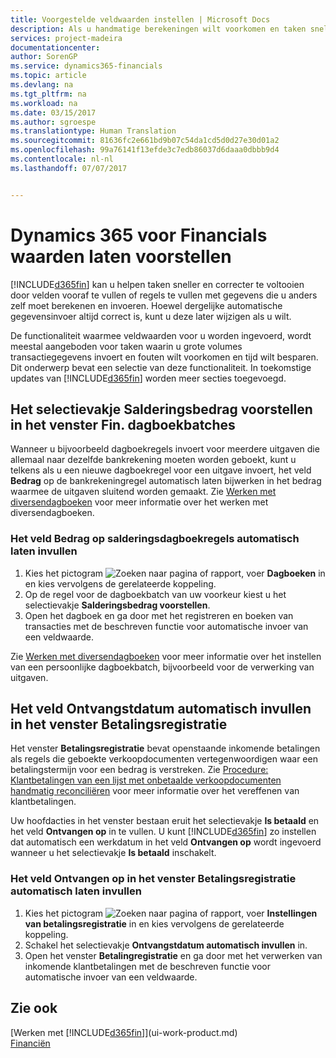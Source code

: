 ```yaml
---
title: Voorgestelde veldwaarden instellen | Microsoft Docs
description: Als u handmatige berekeningen wilt voorkomen en taken snel en accuraat wilt voltooien, kunt u automatische gegevensinvoer instellen, zodat Financials geselecteerde velden invult.
services: project-madeira
documentationcenter: 
author: SorenGP
ms.service: dynamics365-financials
ms.topic: article
ms.devlang: na
ms.tgt_pltfrm: na
ms.workload: na
ms.date: 03/15/2017
ms.author: sgroespe
ms.translationtype: Human Translation
ms.sourcegitcommit: 81636fc2e661bd9b07c54da1cd5d0d27e30d01a2
ms.openlocfilehash: 99a76141f13efde3c7edb86037d6daaa0dbbb9d4
ms.contentlocale: nl-nl
ms.lasthandoff: 07/07/2017


---
```

# <a name="letting-dynamics-365-for-financials-suggest-values"></a>Dynamics 365 voor Financials waarden laten voorstellen
[!INCLUDE[d365fin](includes/d365fin_md.md)] kan u helpen taken sneller en correcter te voltooien door velden vooraf te vullen of regels te vullen met gegevens die u anders zelf moet berekenen en invoeren. Hoewel dergelijke automatische gegevensinvoer altijd correct is, kunt u deze later wijzigen als u wilt.

De functionaliteit waarmee veldwaarden voor u worden ingevoerd, wordt meestal aangeboden voor taken waarin u grote volumes transactiegegevens invoert en fouten wilt voorkomen en tijd wilt besparen. Dit onderwerp bevat een selectie van deze functionaliteit. In toekomstige updates van [!INCLUDE[d365fin](includes/d365fin_md.md)] worden meer secties toegevoegd.

## <a name="the-suggest-balancing-amount-check-box-in-the-general-journal-batches-window"></a>Het selectievakje **Salderingsbedrag voorstellen** in het venster **Fin. dagboekbatches**
Wanneer u bijvoorbeeld dagboekregels invoert voor meerdere uitgaven die allemaal naar dezelfde bankrekening moeten worden geboekt, kunt u telkens als u een nieuwe dagboekregel voor een uitgave invoert, het veld **Bedrag** op de bankrekeningregel automatisch laten bijwerken in het bedrag waarmee de uitgaven sluitend worden gemaakt. Zie [Werken met diversendagboeken](ui-work-general-journals.md) voor meer informatie over het werken met diversendagboeken.

### <a name="to-have-the-amount-field-on-balancing-general-journal-lines-filled-automatically"></a>Het veld **Bedrag** op salderingsdagboekregels automatisch laten invullen
1. Kies het pictogram ![Zoeken naar pagina of rapport](media/ui-search/search_small.png "pictogram Zoeken naar pagina of rapport"), voer **Dagboeken** in en kies vervolgens de gerelateerde koppeling.
2. Op de regel voor de dagboekbatch van uw voorkeur kiest u het selectievakje **Salderingsbedrag voorstellen**.
3. Open het dagboek en ga door met het registreren en boeken van transacties met de beschreven functie voor automatische invoer van een veldwaarde.       

Zie [Werken met diversendagboeken](ui-work-general-journals.md) voor meer informatie over het instellen van een persoonlijke dagboekbatch, bijvoorbeeld voor de verwerking van uitgaven.

## <a name="the-automatically-fill-date-received-field-in-the-payment-registration-window"></a>Het veld **Ontvangstdatum automatisch invullen** in het venster **Betalingsregistratie**
Het venster **Betalingsregistratie** bevat openstaande inkomende betalingen als regels die geboekte verkoopdocumenten vertegenwoordigen waar een betalingstermijn voor een bedrag is verstreken. Zie [Procedure: Klantbetalingen van een lijst met onbetaalde verkoopdocumenten handmatig reconciliëren](receivables-how-reconcile-customer-payments-list-unpaid-sales-documents.md) voor meer informatie over het vereffenen van klantbetalingen.

Uw hoofdacties in het venster bestaan eruit het selectievakje **Is betaald** en het veld **Ontvangen op** in te vullen. U kunt [!INCLUDE[d365fin](includes/d365fin_md.md)] zo instellen dat automatisch een werkdatum in het veld **Ontvangen op** wordt ingevoerd wanneer u het selectievakje **Is betaald** inschakelt.

### <a name="to-have-the-date-received-field-in-the-payment-registration-window-filled-automatically"></a>Het veld **Ontvangen op** in het venster **Betalingsregistratie** automatisch laten invullen
1. Kies het pictogram ![Zoeken naar pagina of rapport](media/ui-search/search_small.png "pictogram Zoeken naar pagina of rapport"), voer **Instellingen van betalingsregistratie** in en kies vervolgens de gerelateerde koppeling.
2. Schakel het selectievakje **Ontvangstdatum automatisch invullen** in.
3. Open het venster **Betalingregistratie** en ga door met het verwerken van inkomende klantbetalingen met de beschreven functie voor automatische invoer van een veldwaarde.

## <a name="see-also"></a>Zie ook
[Werken met [!INCLUDE[d365fin](includes/d365fin_md.md)]](ui-work-product.md)  
[Financiën](Finance.md)


